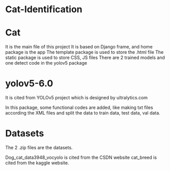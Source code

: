 # Cat-Identification

# Cat
It is the main file of this project
It is based on Django frame, and home package is the app
The template package is used to store the .html file
The static package is used to store CSS, JS files
There are 2 trained models and one detect code in the yolov5 package

# yolov5-6.0
It is cited from YOLOv5 project which is designed by ultralytics.com

In this package, some functional codes are added, like making txt files according the XML files and split the data to train data, test data, val data.

# Datasets
The 2 .zip files are the datasets.

Dog_cat_data3948_vocyolo is cited from the CSDN website
cat_breed is cited from the kaggle website.
